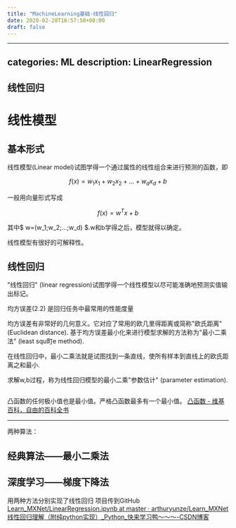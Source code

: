 ```yaml
---
title: "MachineLearning基础-线性回归"
date: 2020-02-28T16:57:58+08:00
draft: false
---
```


---
categories: ML
description: LinearRegression
---

线性回归
---

# 线性模型

## 基本形式

线性模型(Linear model)试图学得一个通过属性的线性组合来进行预测的函数，即

$$ f(x)=w_1x_1+w_2x_2+...+w_dx_d+b $$

一般用向量形式写成

$$ f(x)=w^Tx+b $$

其中$ w=(w_1;w_2;...;w_d) $.w和b学得之后，模型就得以确定。

线性模型有很好的可解释性。

## 线性回归

"线性回归" (linear regression)试图学得一个线性模型以尽可能准确地预测实值输出标记。

均方误差(2.2) 是回归任务中最常用的性能度量

均方误差有非常好的几何意义。它对应了常用的欧几里得距离或简称"欧氏距离" (Euclidean distance). 基于均方误差最小化来进行模型求解的方法称为"最小二乘法" (least squ町e method).

在线性回归中，最小二乘法就是试图找到一条直线，使所有样本到直线上的欧氏距离之和最小.

求解w,b过程，称为线性回归模型的最小二乘"参数估计" (parameter estimation).

```python

```

凸函数的任何极小值也是最小值。严格凸函数最多有一个最小值。
[凸函数 - 维基百科，自由的百科全书](https://zh.wikipedia.org/zh-hans/%E5%87%B8%E5%87%BD%E6%95%B0)



---

两种算法：

经典算法——最小二乘法
---

深度学习——梯度下降法
---

用两种方法分别实现了线性回归
项目传到GitHub
[Learn_MXNet/LinearRegression.ipynb at master · arthuryunze/Learn_MXNet](https://github.com/arthuryunze/Learn_MXNet/blob/master/ML%E5%9F%BA%E7%A1%80%E7%BB%83%E4%B9%A0/LinearRegression.ipynb)
[线性回归理解（附纯python实现）_Python_快来学习鸭～～～-CSDN博客](https://blog.csdn.net/sxf1061926959/article/details/66976356)

